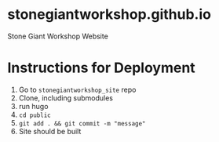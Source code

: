 # stonegiantworkshop.github.io
Stone Giant Workshop Website

# Instructions for Deployment
1. Go to `stonegiantworkshop_site` repo
2. Clone, including submodules
3. run hugo
4. `cd public`
5. `git add . && git commit -m "message"`
6. Site should be built
